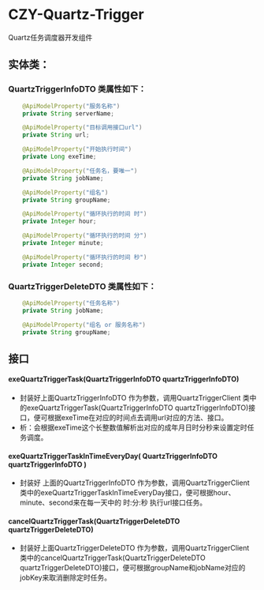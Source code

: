 # CZY-Quartz-Trigger
Quartz任务调度器开发组件

## 实体类：

### QuartzTriggerInfoDTO 类属性如下：

```java
    @ApiModelProperty("服务名称")
    private String serverName;

    @ApiModelProperty("目标调用接口url")
    private String url;

    @ApiModelProperty("开始执行时间")
    private Long exeTime;

    @ApiModelProperty("任务名，要唯一")
    private String jobName;

    @ApiModelProperty("组名")
    private String groupName;

    @ApiModelProperty("循环执行的时间 时")
    private Integer hour;

    @ApiModelProperty("循环执行的时间 分")
    private Integer minute;

    @ApiModelProperty("循环执行的时间 秒")
    private Integer second;
```



### QuartzTriggerDeleteDTO  类属性如下：

```java
    @ApiModelProperty("任务名称")
    private String jobName;

    @ApiModelProperty("组名 or 服务名称")
    private String groupName;
```



## 接口

#### exeQuartzTriggerTask(QuartzTriggerInfoDTO quartzTriggerInfoDTO)

- 封装好上面QuartzTriggerInfoDTO 作为参数，调用QuartzTriggerClient 类中的exeQuartzTriggerTask(QuartzTriggerInfoDTO quartzTriggerInfoDTO)接口，便可根据exeTime在对应的时间点去调用url对应的方法、接口。
- 析：会根据exeTime这个长整数值解析出对应的成年月日时分秒来设置定时任务调度。

  
#### exeQuartzTriggerTaskInTimeEveryDay( QuartzTriggerInfoDTO quartzTriggerInfoDTO ) 

- 封装好 上面的QuartzTriggerInfoDTO 作为参数，调用QuartzTriggerClient 类中的exeQuartzTriggerTaskInTimeEveryDay接口，便可根据hour、minute、second来在每一天中的 时:分:秒 执行url接口任务。

#### 


#### cancelQuartzTriggerTask(QuartzTriggerDeleteDTO quartzTriggerDeleteDTO)

- 封装好上面QuartzTriggerDeleteDTO 作为参数，调用QuartzTriggerClient 类中的cancelQuartzTriggerTask(QuartzTriggerDeleteDTO quartzTriggerDeleteDTO)接口，便可根据groupName和jobName对应的jobKey来取消删除定时任务。
